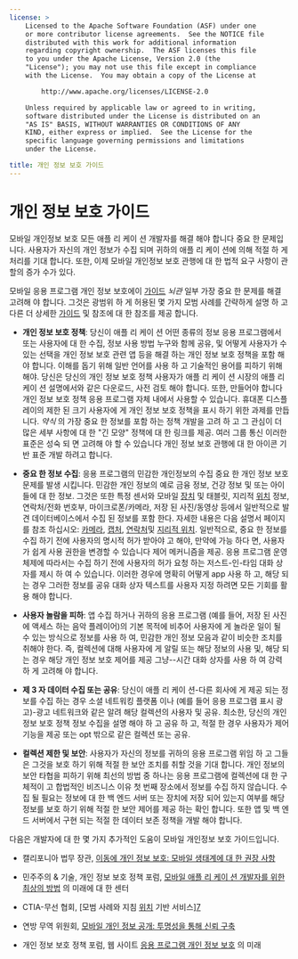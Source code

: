 ```yaml
---
license: >
    Licensed to the Apache Software Foundation (ASF) under one
    or more contributor license agreements.  See the NOTICE file
    distributed with this work for additional information
    regarding copyright ownership.  The ASF licenses this file
    to you under the Apache License, Version 2.0 (the
    "License"); you may not use this file except in compliance
    with the License.  You may obtain a copy of the License at

        http://www.apache.org/licenses/LICENSE-2.0

    Unless required by applicable law or agreed to in writing,
    software distributed under the License is distributed on an
    "AS IS" BASIS, WITHOUT WARRANTIES OR CONDITIONS OF ANY
    KIND, either express or implied.  See the License for the
    specific language governing permissions and limitations
    under the License.

title: 개인 정보 보호 가이드
---
```


# 개인 정보 보호 가이드

모바일 개인정보 보호 모든 애플 리 케이 션 개발자를 해결 해야 합니다 중요 한 문제입니다. 사용자가 자신의 개인 정보가 수집 되며 귀하의 애플 리 케이 션에 의해 적절 하 게 처리를 기대 합니다. 또한, 이제 모바일 개인정보 보호 관행에 대 한 법적 요구 사항이 관할의 증가 수가 있다.

모바일 응용 프로그램 개인 정보 보호에이 [가이드](../../../index.html) *뇌관* 일부 가장 중요 한 문제를 해결 고려해 야 합니다. 그것은 광범위 하 게 허용된 몇 가지 모범 사례를 간략하게 설명 하 고 다른 더 상세한 [가이드](../../../index.html) 및 참조에 대 한 참조를 제공 합니다.

*   **개인 정보 보호 정책**: 당신이 애플 리 케이 션 어떤 종류의 정보 응용 프로그램에서 또는 사용자에 대 한 수집, 정보 사용 방법 누구와 함께 공유, 및 어떻게 사용자가 수 있는 선택을 개인 정보 보호 관련 앱 등을 해결 하는 개인 정보 보호 정책을 포함 해야 합니다. 이해를 돕기 위해 일반 언어를 사용 하 고 기술적인 용어를 피하기 위해 해야. 당신은 당신의 개인 정보 보호 정책 사용자가 애플 리 케이 션 시장의 애플 리 케이 션 설명에서와 같은 다운로드, 사전 검토 해야 합니다. 또한, 만들어야 합니다 개인 정보 보호 정책 응용 프로그램 자체 내에서 사용할 수 있습니다. 휴대폰 디스플레이의 제한 된 크기 사용자에 게 개인 정보 보호 정책을 표시 하기 위한 과제를 만듭니다. *약식* 의 가장 중요 한 정보를 포함 하는 정책 개발을 고려 하 고 그 관심이 더 많은 세부 사항에 대 한 "긴 모양" 정책에 대 한 링크를 제공. 여러 그룹 통신 이러한 표준은 성숙 되 면 고려해 야 할 수 있습니다 개인 정보 보호 관행에 대 한 아이콘 기반 표준 개발 하려고 합니다.

*   **중요 한 정보 수집**: 응용 프로그램의 민감한 개인정보의 수집 중요 한 개인 정보 보호 문제를 발생 시킵니다. 민감한 개인 정보의 예로 금융 정보, 건강 정보 및 또는 아이 들에 대 한 정보. 그것은 또한 특정 센서와 모바일 [장치](../../../cordova/device/device.html) 및 태블릿, 지리적 [위치](../../../cordova/geolocation/Position/position.html) 정보, 연락처/전화 번호부, 마이크로폰/카메라, 저장 된 사진/동영상 등에서 일반적으로 발견 데이터베이스에서 수집 된 정보를 포함 한다. 자세한 내용은 다음 설명서 페이지를 참조 하십시오: [카메라][1], [캡처][2], [연락처][3]및 [지리적 위치][4]. 일반적으로, 중요 한 정보를 수집 하기 전에 사용자의 명시적 허가 받아야 고 해야, 만약에 가능 하다 면, 사용자가 쉽게 사용 권한을 변경할 수 있습니다 제어 메커니즘을 제공. 응용 프로그램 운영 체제에 따라서는 수집 하기 전에 사용자의 허가 요청 하는 저스트-인-타임 대화 상자를 제시 하 여 수 있습니다. 이러한 경우에 명확히 어떻게 app 사용 하 고, 해당 되는 경우 그러한 정보를 공유 대화 상자 텍스트를 사용자 지정 하려면 모든 기회를 활용 해야 합니다.

*   **사용자 놀람을 피하**: 앱 수집 하거나 귀하의 응용 프로그램 (예를 들어, 저장 된 사진에 액세스 하는 음악 플레이어)의 기본 목적에 비추어 사용자에 게 놀라운 일이 될 수 있는 방식으로 정보를 사용 하 여, 민감한 개인 정보 모음과 같이 비슷한 조치를 취해야 한다. 즉, 컬렉션에 대해 사용자에 게 알릴 또는 해당 정보의 사용 및, 해당 되는 경우 해당 개인 정보 보호 제어를 제공 그냥--시간 대화 상자를 사용 하 여 강력 하 게 고려해 야 합니다.

*   **제 3 자 데이터 수집 또는 공유**: 당신이 애플 리 케이 션-다른 회사에 게 제공 되는 정보를 수집 하는 경우 소셜 네트워킹 플랫폼 이나 (예를 들어 응용 프로그램 표시 광고)-광고 네트워크와 같은 알려 해당 컬렉션의 사용자 및 공유. 최소한, 당신의 개인 정보 보호 정책 정보 수집을 설명 해야 하 고 공유 하 고, 적절 한 경우 사용자가 제어 기능을 제공 또는 opt 밖으로 같은 컬렉션 또는 공유.

*   **컬렉션 제한 및 보안**: 사용자가 자신의 정보를 귀하의 응용 프로그램 위임 하 고 그들은 그것을 보호 하기 위해 적절 한 보안 조치를 취할 것을 기대 합니다. 개인 정보의 보안 타협을 피하기 위해 최선의 방법 중 하나는 응용 프로그램에 컬렉션에 대 한 구체적이 고 합법적인 비즈니스 이유 첫 번째 장소에서 정보를 수집 하지 않습니다. 수집 될 필요는 정보에 대 한 백 엔드 서버 또는 장치에 저장 되어 있는지 여부를 해당 정보를 보호 하기 위해 적절 한 보안 제어를 제공 하는 확인 합니다. 또한 앱 및 백 엔드 서버에서 구현 되는 적절 한 데이터 보존 정책을 개발 해야 합니다.

 [1]: cordova_camera_camera.md.html
 [2]: cordova_media_capture_capture.md.html
 [3]: cordova_contacts_contacts.md.html
 [4]: cordova_geolocation_geolocation.md.html

다음은 개발자에 대 한 몇 가지 추가적인 도움이 모바일 개인정보 보호 가이드입니다.

*   캘리포니아 법무 장관, [이동에 개인 정보 보호: 모바일 생태계에 대 한 권장 사항][5]

*   민주주의 & 기술, 개인 정보 보호 정책 포럼, [모바일 애플 리 케이 션 개발자를 위한 최상의 방법][6] 의 미래에 대 한 센터

*   CTIA-무선 협회, [모범 사례와 지침 [위치](../../../cordova/geolocation/Position/position.html) 기반 서비스][7]

*   연방 무역 위원회, [모바일 개인 정보 공개: 투명성을 통해 신뢰 구축][8]

*   개인 정보 보호 정책 포럼, 웹 사이트 [응용 프로그램 개인 정보 보호][9] 의 미래

 [5]: http://oag.ca.gov/sites/all/files/pdfs/privacy/privacy_on_the_go.pdf
 [6]: http://www.futureofprivacy.org/wp-content/uploads/Best-Practices-for-Mobile-App-Developers_Final.pdf
 [7]: http://www.ctia.org/business_resources/wic/index.cfm/AID/11300
 [8]: http://www.ftc.gov/os/2013/02/130201mobileprivacyreport.pdf
 [9]: http://www.applicationprivacy.org